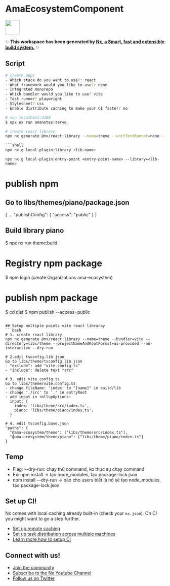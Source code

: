 # AmaEcosystemComponent

<a alt="Nx logo" href="https://nx.dev" target="_blank" rel="noreferrer"><img src="https://raw.githubusercontent.com/nrwl/nx/master/images/nx-logo.png" width="45"></a>

✨ **This workspace has been generated by [Nx, a Smart, fast and extensible build system.](https://nx.dev)** ✨

## Script

````bash
# create apps
- Which stack do you want to use?: react
- What framework would you like to use?: none
- Integrated monorepo
- Which bundler would you like to use? vite
- Test runner? playwright
- Stylesheet? css
- Enable distribute caching to make your CI faster? no

# run localhost:4200
$ npx nx run amanotes:serve

# create react library
npx nx generate @nx/react:library --name=theme --unitTestRunner=none --bundler=rollup --directory=libs/theme --appProject=amanotes --importPath=@ama-ecosystem/theme --projectNameAndRootFormat=derived --publishable=true --no-interactive

```shell
npx nx g local-plugin:library <lib-name>
````

```shell
npx nx g local-plugin:entry-point <entry-point-name> --library=<lib-name>
```

# publish npm

## Go to libs/themes/piano/package.json

{
...
"publishConfig": {
"access": "public"
}
}

## Build library piano

$ npx nx run theme:build

# Registry npm package

$ npm login (create Organizations ama-ecosystem)

# publish npm package

$ cd dist
$ npm publish --access=public

````

## Setup multiple points vite react libraray
```bash
# 1. create react library
npx nx generate @nx/react:library --name=theme --bundler=vite --directory=libs/theme --projectNameAndRootFormat=as-provided --no-interactive --dry-run

# 2.edit tsconfig.lib.json
Go to libs/theme/tsconfig.lib.json
- "exclude": add "vite.config.ts"
- "include": delete text "src"

# 3. edit vite.config.ts
Go to libs/theme/vite.config.ts
- change fileName: 'index' to "[name]" in build/lib
- change './src' to '.' in entryRoot
- add input in rollupOptions:
  input: {
    index: 'libs/theme/src/index.ts',
    piano: 'libs/theme/piano/index.ts',
  }

# 4. edit tsconfig.base.json
"paths": {
  "@ama-ecosystem/theme": ["libs/theme/src/index.ts"],
  "@ama-ecosystem/theme/piano": ["libs/theme/piano/index.ts"]
}

````

## Temp

- Flag: --dry-run: chạy thử command, ko thực sự chạy command
- Ex: npm install -> tạo node_modules, tạo package-lock.json
- npm install —dry-run -> báo cho users biết là nó sẽ tạo node_modules, tạo package-lock.json

## Set up CI!

Nx comes with local caching already built-in (check your `nx.json`). On CI you might want to go a step further.

- [Set up remote caching](https://nx.dev/core-features/share-your-cache)
- [Set up task distribution across multiple machines](https://nx.dev/core-features/distribute-task-execution)
- [Learn more how to setup CI](https://nx.dev/recipes/ci)

## Connect with us!

- [Join the community](https://nx.dev/community)
- [Subscribe to the Nx Youtube Channel](https://www.youtube.com/@nxdevtools)
- [Follow us on Twitter](https://twitter.com/nxdevtools)
